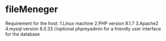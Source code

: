 # fileMeneger
  Requirement for the host:
  1.Linux machine 
  2.PHP version 8.1.7
  3.Apache2
  4.mysql version 8.0.33
  //optional phpmyadmin for a friendly user interface for the database
